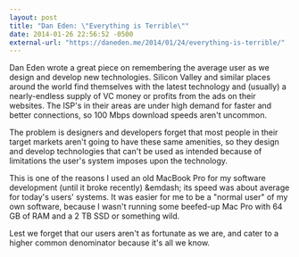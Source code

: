 ```yaml
---
layout: post
title: "Dan Eden: \"Everything is Terrible\""
date: 2014-01-26 22:56:52 -0500
external-url: "https://daneden.me/2014/01/24/everything-is-terrible/"
---
```


Dan Eden wrote a great piece on remembering the average user as we design and
develop new technologies. Silicon Valley and similar places around the world
find themselves with the latest technology and (usually) a nearly-endless supply
of VC money or profits from the ads on their websites. The ISP's in their areas
are under high demand for faster and better connections, so 100 Mbps download
speeds aren't uncommon.

The problem is designers and developers forget that most people in their target
markets aren't going to have these same amenities, so they design and develop
technologies that can't be used as intended because of limitations the user's
system imposes upon the technology.

This is one of the reasons I used an old MacBook Pro for my software development
(until it broke recently) &emdash; its speed was about average for today's
users' systems. It was easier for me to be a "normal user" of my own software,
because I wasn't running some beefed-up Mac Pro with 64 GB of RAM and a 2 TB
SSD or something wild.

Lest we forget that our users aren't as fortunate as we are, and cater to a
higher common denominator because it's all we know.
